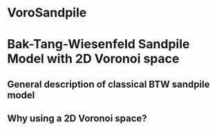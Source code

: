 # VoroSandpile 
# Bak-Tang-Wiesenfeld Sandpile Model with 2D Voronoi space

## General description of classical BTW sandpile model

## Why using a 2D Voronoi space?
